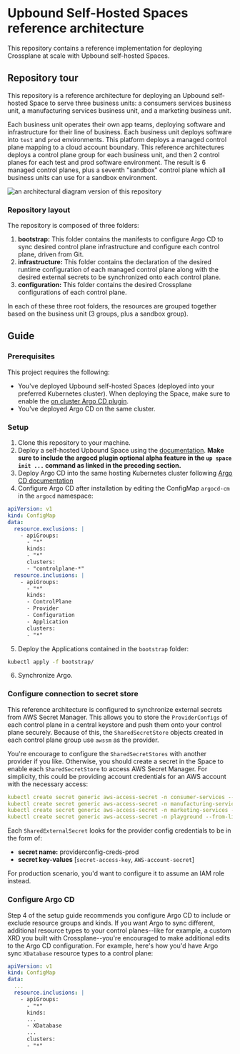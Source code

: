 # Upbound Self-Hosted Spaces reference architecture

This repository contains a reference implementation for deploying Crossplane at scale with Upbound self-hosted Spaces. 

## Repository tour

This repository is a reference architecture for deploying an Upbound self-hosted Space to serve three business units: a consumers services business unit, a manufacturing services business unit, and a marketing business unit. 

Each business unit operates their own app teams, deploying software and infrastructure for their line of business. Each business unit deploys software into `test` and `prod` environments. This platform deploys a managed control plane mapping to a cloud account boundary. This reference architectures deploys a control plane group for each business unit, and then 2 control planes for each test and prod software environment. The result is 6 managed control planes, plus a seventh "sandbox" control plane which all business units can use for a sandbox environment.

![an architectural diagram version of this repository](space-reference-arch.jpg)

### Repository layout

The repository is composed of three folders:

1. **bootstrap:** This folder contains the manifests to configure Argo CD to sync desired control plane infrastructure and configure each control plane, driven from Git.
2. **infrastructure:** This folder contains the declaration of the desired runtime configuration of each managed control plane along with the desired external secrets to be synchronized onto each control plane.
3. **configuration:** This folder contains the desired Crossplane configurations of each control plane.

In each of these three root folders, the resources are grouped together based on the business unit (3 groups, plus a sandbox group).

## Guide

### Prerequisites

This project requires the following:

* You've deployed Upbound self-hosted Spaces (deployed into your preferred Kubernetes cluster). When deploying the Space, make sure to enable the [on cluster Argo CD plugin](https://docs.upbound.io/all-spaces/disconnected-spaces/helm-reference/).
* You've deployed Argo CD on the same cluster.

### Setup

1. Clone this repository to your machine.
2. Deploy a self-hosted Upbound Space using the [documentation](https://docs.upbound.io/spaces/quickstart). **Make sure to include the argocd plugin optional alpha feature in the `up space init ...` command as linked in the preceding section.**
3. Deploy Argo CD into the same hosting Kubernetes cluster following [Argo CD documentation](https://argo-cd.readthedocs.io/en/stable/getting_started/)
4. Configure Argo CD after installation by editing the ConfigMap `argocd-cm` in the `argocd` namespace:

```yaml
apiVersion: v1
kind: ConfigMap
data:
  resource.exclusions: |
    - apiGroups:
      - "*"
      kinds:
      - "*"
      clusters:
      - "controlplane-*"
  resource.inclusions: |
    - apiGroups:
      - "*"
      kinds:
      - ControlPlane
      - Provider
      - Configuration
      - Application
      clusters:
      - "*"
```

5. Deploy the Applications contained in the `bootstrap` folder:

```bash
kubectl apply -f bootstrap/
```

6. Synchronize Argo.

### Configure connection to secret store

This reference architecture is configured to synchronize external secrets from AWS Secret Manager. This allows you to store the `ProviderConfigs` of each control plane in a central keystore and push them onto your control plane securely. Because of this, the `SharedSecretStore` objects created in each control plane group use `awssm` as the provider.

You're encourage to configure the `SharedSecretStores` with another provider if you like. Otherwise, you should create a secret in the Space to enable each `SharedSecretStore` to access AWS Secret Manager. For simplicity, this could be providing account credentials for an AWS account with the necessary access:

```yaml
kubectl create secret generic aws-access-secret -n consumer-services --from-literal=access-key=<AWS-account-key> --from-literal=secret-access-key=<AWS-account-secret>
kubectl create secret generic aws-access-secret -n manufacturing-services --from-literal=access-key=<AWS-account-key> --from-literal=secret-access-key=<AWS-account-secret>
kubectl create secret generic aws-access-secret -n marketing-services --from-literal=access-key=<AWS-account-key> --from-literal=secret-access-key=<AWS-account-secret>
kubectl create secret generic aws-access-secret -n playground --from-literal=access-key=<AWS-account-key> --from-literal=secret-access-key=<AWS-account-secret>
```

Each `SharedExternalSecret` looks for the provider config credentials to be in the form of:

* **secret name:** providerconfig-creds-prod
* **secret key-values** [`secret-access-key`, `AWS-account-secret`]

For production scenario, you'd want to configure it to assume an IAM role instead.

### Configure Argo CD

Step 4 of the setup guide recommends you configure Argo CD to include or exclude resource groups and kinds. If you want Argo to sync different, additional resource types to your control planes--like for example, a custom XRD you built with Crossplane--you're encouraged to make additional edits to the Argo CD configuration. For example, here's how you'd have Argo sync `XDatabase` resource types to a control plane:

```yaml
apiVersion: v1
kind: ConfigMap
data:
  ...
  resource.inclusions: |
    - apiGroups:
      - "*"
      kinds:
      ...
      - XDatabase
      ...
      clusters:
      - "*"
```
